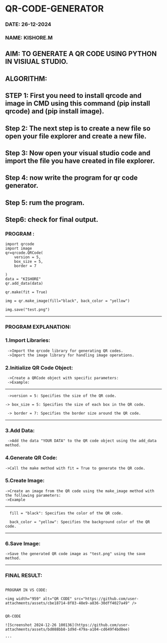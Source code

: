 # QR-CODE-GENERATOR

### DATE: 26-12-2024

### NAME: KISHORE.M

## AIM: TO GENERATE A QR CODE USING PYTHON IN VISIUAL STUDIO.

## ALGORITHM: 
## STEP 1: First you need to install qrcode and image in CMD using this command (pip install qrcode) and (pip install image).
## Step 2: The next step is to create a new file so open your file explorer and create a new file.
## Step 3: Now  open your visual studio code and import the file you have created in file explorer.
## Step 4: now write the program for qr code generator.
## Step 5: rum the program.
## Step6: check for final output.

### PROGRAM :
```
import qrcode
import image
qr=qrcode.QRCode(
    version = 5, 
    box_size = 5, 
    border = 7

)
data = "KISHORE"
qr.add_data(data)

qr.make(fit = True)

img = qr.make_image(fill="black", back_color = "yellow")

img.save("test.png")

```
-----------------------------------------------------------------------------------------------------
### PROGRAM EXPLANATION: 

### 1.Import Libraries:
     ->Import the qrcode library for generating QR codes.
     ->Import the image library for handling image operations.

### 2.Initialize QR Code Object:
     ->Create a QRCode object with specific parameters:
     ->Example:
  --------------------------------------------------------------------
     ->version = 5: Specifies the size of the QR code.                 
     
    -> box_size = 5: Specifies the size of each box in the QR code.
     
     -> border = 7: Specifies the border size around the QR code.

--------------------------------------------------------------------------
### 3.Add Data:
     ->Add the data "YOUR DATA" to the QR code object using the add_data method.
   
### 4.Generate QR Code:
    ->Call the make method with fit = True to generate the QR code.
    
### 5.Create Image:  
    ->Create an image from the QR code using the make_image method with the following parameters:
    ->Example
------------------------------------------------------------------------------------------
      fill = "black": Specifies the color of the QR code.

      back_color = "yellow": Specifies the background color of the QR code.
-----------------------------------------------------------------------------------------

### 6.Save Image:
    ->Save the generated QR code image as "test.png" using the save method.
    
------------------------------------------------------------------------------------------------------

### FINAL RESULT:

```

PROGRAM IN VS CODE:

<img width="959" alt="QR CODE" src="https://github.com/user-attachments/assets/cbe18714-8f83-48e9-a836-30dff4027a49" />

```

```

QR-CODE

![Screenshot 2024-12-26 100136](https://github.com/user-attachments/assets/bd088bb8-1d9d-479a-a104-cd649f4bd0ee)

'''








